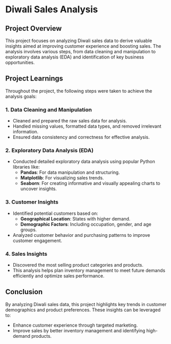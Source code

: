 # Diwali Sales Analysis

## Project Overview
This project focuses on analyzing Diwali sales data to derive valuable insights aimed at improving customer experience and boosting sales. The analysis involves various steps, from data cleaning and manipulation to exploratory data analysis (EDA) and identification of key business opportunities.

## Project Learnings
Throughout the project, the following steps were taken to achieve the analysis goals:

### 1. Data Cleaning and Manipulation
- Cleaned and prepared the raw sales data for analysis.
- Handled missing values, formatted data types, and removed irrelevant information.
- Ensured data consistency and correctness for effective analysis.

### 2. Exploratory Data Analysis (EDA)
- Conducted detailed exploratory data analysis using popular Python libraries like:
  - **Pandas**: For data manipulation and structuring.
  - **Matplotlib**: For visualizing sales trends.
  - **Seaborn**: For creating informative and visually appealing charts to uncover insights.

### 3. Customer Insights
- Identified potential customers based on:
  - **Geographical Location**: States with higher demand.
  - **Demographic Factors**: Including occupation, gender, and age groups.
- Analyzed customer behavior and purchasing patterns to improve customer engagement.

### 4. Sales Insights
- Discovered the most selling product categories and products.
- This analysis helps plan inventory management to meet future demands efficiently and optimize sales performance.

## Conclusion
By analyzing Diwali sales data, this project highlights key trends in customer demographics and product preferences. These insights can be leveraged to:
- Enhance customer experience through targeted marketing.
- Improve sales by better inventory management and identifying high-demand products.
